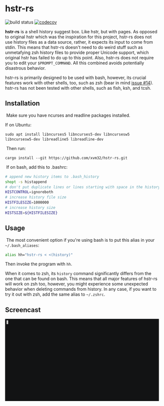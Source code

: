 # hstr-rs

![build status](https://github.com/xvm32/hstr-rs/workflows/CI/badge.svg) [![codecov](https://codecov.io/gh/xvm32/hstr-rs/branch/master/graph/badge.svg?token=0BZM100XU5)](https://codecov.io/gh/xvm32/hstr-rs)

**hstr-rs** is a shell history suggest box. Like hstr, but with pages. As opposed to original hstr which was the inspiration for this project, hstr-rs does not use history files as a data source, rather, it expects its input to come from stdin. This means that hstr-rs doesn't need to do weird stuff such as unmetafying zsh history files to provide proper Unicode support, which original hstr has failed to do up to this point. Also, hstr-rs does not require you to edit your `$PROMPT_COMMAND`. All this combined avoids potentially disastrous behavior.

hstr-rs is primarily designed to be used with bash, however, its crucial features work with other shells, too, such as zsh (bear in mind [issue #14](https://github.com/xvm32/hstr-rs/issues/14)).
hstr-rs has not been tested with other shells, such as fish, ksh, and tcsh.
​
## Installation
​
Make sure you have ncurses and readline packages installed.

If on Ubuntu:
​
```
sudo apt install libncurses5 libncurses5-dev libncursesw5 libncursesw5-dev libreadline5 libreadline-dev
```
​
Then run:
​
```
cargo install --git https://github.com/xvm32/hstr-rs.git
```
​
If on bash, add this to .bashrc:

```bash
# append new history items to .bash_history
shopt -s histappend 
# don't put duplicate lines or lines starting with space in the history
HISTCONTROL=ignoreboth
# increase history file size
HISTFILESIZE=1000000
# increase history size
HISTSIZE=${HISTFILESIZE}
```

## Usage
​
The most convenient option if you're using bash is to put this alias in your `~/.bash_aliases`:

```sh
alias hh="hstr-rs < <(history)"
```

Then invoke the program with `hh`.

When it comes to zsh, its `history` command significantly differs from the one that can be found on bash. This means that all major features of hstr-rs will work on zsh too, however, you might experience some unexpected behavior when deleting commands from history. In any case, if you want to try it out with zsh, add the same alias to `~/.zshrc`.
​
## Screencast

![screenshot](hstr-rs.gif)
